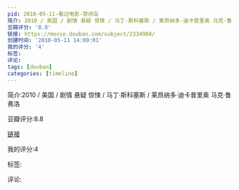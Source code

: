 ```yaml
---
pid: 2010-05-11-看过电影-禁闭岛
简介: 2010 / 美国 / 剧情 悬疑 惊悚 / 马丁·斯科塞斯 / 莱昂纳多·迪卡普里奥 马克·鲁弗洛
豆瓣评分: '8.8'
链接: https://movie.douban.com/subject/2334904/
创建时间: '2010-05-11 14:09:01'
我的评分: '4'
标签:
评论:
tags: [douban]
categories: [timeline]
---
```

简介:2010 / 美国 / 剧情 悬疑 惊悚 / 马丁·斯科塞斯 / 莱昂纳多·迪卡普里奥 马克·鲁弗洛

豆瓣评分:8.8

[链接](https://movie.douban.com/subject/2334904/)

我的评分:4

标签:

评论:

